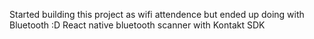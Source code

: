 Started building this project as wifi attendence but ended up doing with Bluetooth :D
React native bluetooth scanner with Kontakt SDK
